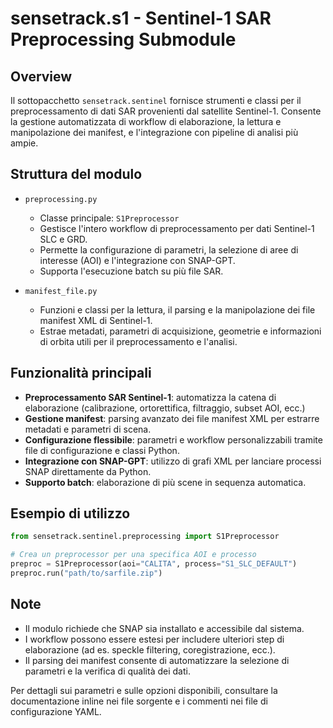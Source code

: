 # sensetrack.s1 - Sentinel-1 SAR Preprocessing Submodule

## Overview
Il sottopacchetto `sensetrack.sentinel` fornisce strumenti e classi per il preprocessamento di dati SAR provenienti dal satellite Sentinel-1. Consente la gestione automatizzata di workflow di elaborazione, la lettura e manipolazione dei manifest, e l'integrazione con pipeline di analisi più ampie.

## Struttura del modulo
- `preprocessing.py`
  - Classe principale: `S1Preprocessor`
  - Gestisce l'intero workflow di preprocessamento per dati Sentinel-1 SLC e GRD.
  - Permette la configurazione di parametri, la selezione di aree di interesse (AOI) e l'integrazione con SNAP-GPT.
  - Supporta l'esecuzione batch su più file SAR.

- `manifest_file.py`
  - Funzioni e classi per la lettura, il parsing e la manipolazione dei file manifest XML di Sentinel-1.
  - Estrae metadati, parametri di acquisizione, geometrie e informazioni di orbita utili per il preprocessamento e l'analisi.

## Funzionalità principali
- **Preprocessamento SAR Sentinel-1**: automatizza la catena di elaborazione (calibrazione, ortorettifica, filtraggio, subset AOI, ecc.)
- **Gestione manifest**: parsing avanzato dei file manifest XML per estrarre metadati e parametri di scena.
- **Configurazione flessibile**: parametri e workflow personalizzabili tramite file di configurazione e classi Python.
- **Integrazione con SNAP-GPT**: utilizzo di grafi XML per lanciare processi SNAP direttamente da Python.
- **Supporto batch**: elaborazione di più scene in sequenza automatica.

## Esempio di utilizzo
```python
from sensetrack.sentinel.preprocessing import S1Preprocessor

# Crea un preprocessor per una specifica AOI e processo
preproc = S1Preprocessor(aoi="CALITA", process="S1_SLC_DEFAULT")
preproc.run("path/to/sarfile.zip")
```

## Note
- Il modulo richiede che SNAP sia installato e accessibile dal sistema.
- I workflow possono essere estesi per includere ulteriori step di elaborazione (ad es. speckle filtering, coregistrazione, ecc.).
- Il parsing dei manifest consente di automatizzare la selezione di parametri e la verifica di qualità dei dati.

Per dettagli sui parametri e sulle opzioni disponibili, consultare la documentazione inline nei file sorgente e i commenti nei file di configurazione YAML.
